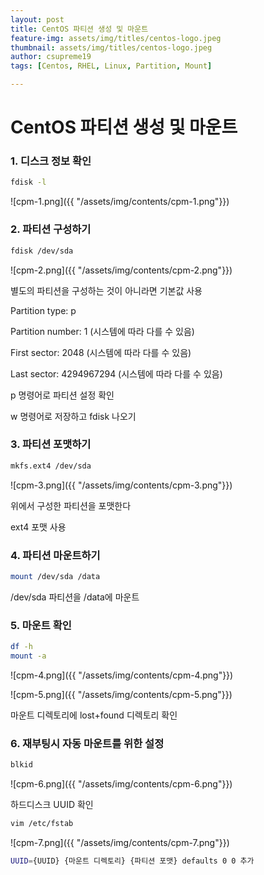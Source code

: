 ```yaml
---
layout: post
title: CentOS 파티션 생성 및 마운트
feature-img: assets/img/titles/centos-logo.jpeg
thumbnail: assets/img/titles/centos-logo.jpeg
author: csupreme19
tags: [Centos, RHEL, Linux, Partition, Mount]

---
```


# CentOS 파티션 생성 및 마운트

### 1. 디스크 정보 확인

```sh
fdisk -l
```

![cpm-1.png]({{ "/assets/img/contents/cpm-1.png"}})

### 2. 파티션 구성하기

```sh
fdisk /dev/sda
```

![cpm-2.png]({{ "/assets/img/contents/cpm-2.png"}})

별도의 파티션을 구성하는 것이 아니라면 기본값 사용

Partition type: p

Partition number: 1 (시스템에 따라 다를 수 있음)

First sector: 2048 (시스템에 따라 다를 수 있음)

Last sector: 4294967294 (시스템에 따라 다를 수 있음)

p 명령어로 파티션 설정 확인

w 명령어로 저장하고 fdisk 나오기



### 3. 파티션 포맷하기

```sh
mkfs.ext4 /dev/sda
```

![cpm-3.png]({{ "/assets/img/contents/cpm-3.png"}})

위에서 구성한 파티션을 포맷한다

ext4 포맷 사용



### 4. 파티션 마운트하기

```sh
mount /dev/sda /data
```

/dev/sda 파티션을 /data에 마운트 



### 5. 마운트 확인

```sh
df -h
mount -a
```

![cpm-4.png]({{ "/assets/img/contents/cpm-4.png"}})

![cpm-5.png]({{ "/assets/img/contents/cpm-5.png"}})

마운트 디렉토리에 lost+found 디렉토리 확인



### 6. 재부팅시 자동 마운트를 위한 설정

```sh
blkid
```

![cpm-6.png]({{ "/assets/img/contents/cpm-6.png"}})

하드디스크 UUID 확인

```sh
vim /etc/fstab
```

![cpm-7.png]({{ "/assets/img/contents/cpm-7.png"}})

```sh
UUID={UUID} {마운트 디렉토리} {파티션 포맷} defaults 0 0 추가
```

